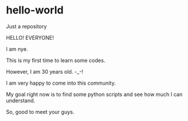 # hello-world
Just a repository

HELLO! EVERYONE!

I am nye. 

This is my first time to learn some codes.

However, I am 30 years old.  -_-!

I am very happy to come into this community.

My goal right now is to find some python scripts  and see how much I can understand.

So, good to meet your guys.
